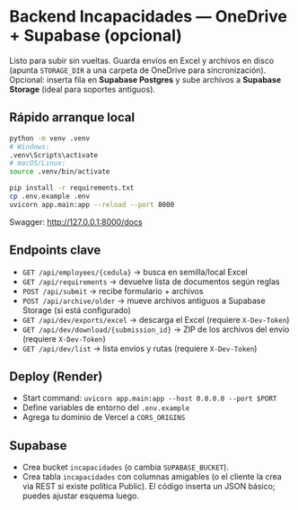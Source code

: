 # Backend Incapacidades — OneDrive + Supabase (opcional)

Listo para subir sin vueltas. Guarda envíos en Excel y archivos en disco (apunta `STORAGE_DIR` a una carpeta de OneDrive para sincronización).  
Opcional: inserta fila en **Supabase Postgres** y sube archivos a **Supabase Storage** (ideal para soportes antiguos).

## Rápido arranque local
```bash
python -m venv .venv
# Windows:
.venv\Scripts\activate
# macOS/Linux:
source .venv/bin/activate

pip install -r requirements.txt
cp .env.example .env
uvicorn app.main:app --reload --port 8000
```
Swagger: http://127.0.0.1:8000/docs

## Endpoints clave
- `GET /api/employees/{cedula}` → busca en semilla/local Excel
- `GET /api/requirements` → devuelve lista de documentos según reglas
- `POST /api/submit` → recibe formulario + archivos
- `POST /api/archive/older` → mueve archivos antiguos a Supabase Storage (si está configurado)
- `GET /api/dev/exports/excel` → descarga el Excel (requiere `X-Dev-Token`)
- `GET /api/dev/download/{submission_id}` → ZIP de los archivos del envío (requiere `X-Dev-Token`)
- `GET /api/dev/list` → lista envíos y rutas (requiere `X-Dev-Token`)

## Deploy (Render)
- Start command: `uvicorn app.main:app --host 0.0.0.0 --port $PORT`
- Define variables de entorno del `.env.example`
- Agrega tu dominio de Vercel a `CORS_ORIGINS`

## Supabase
- Crea bucket `incapacidades` (o cambia `SUPABASE_BUCKET`).
- Crea tabla `incapacidades` con columnas amigables (o el cliente la crea via REST si existe política Public). El código inserta un JSON básico; puedes ajustar esquema luego.

